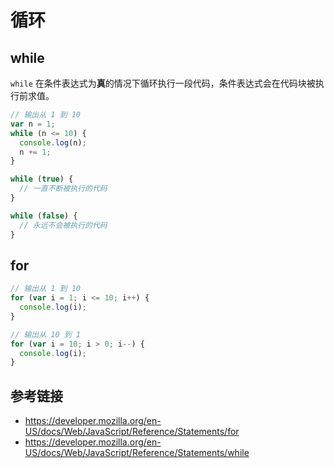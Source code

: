 # 循环

## while
`while` 在条件表达式为**真**的情况下循环执行一段代码，条件表达式会在代码块被执行前求值。
```javascript
// 输出从 1 到 10
var n = 1;
while (n <= 10) {
  console.log(n);
  n += 1;
}
```

```javascript
while (true) {
  // 一直不断被执行的代码
}
```

```javascript
while (false) {
  // 永远不会被执行的代码
}
```

## for
```javascript
// 输出从 1 到 10
for (var i = 1; i <= 10; i++) {
  console.log(i);
}
```

```javascript
// 输出从 10 到 1
for (var i = 10; i > 0; i--) {
  console.log(i);
}
```


## 参考链接
* https://developer.mozilla.org/en-US/docs/Web/JavaScript/Reference/Statements/for
* https://developer.mozilla.org/en-US/docs/Web/JavaScript/Reference/Statements/while
